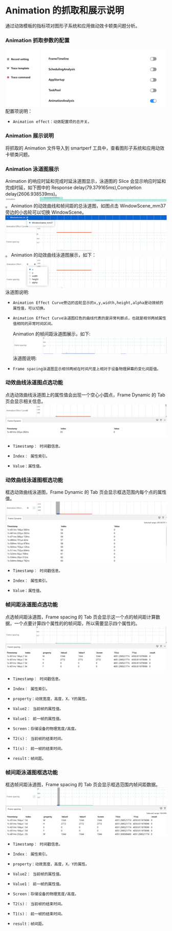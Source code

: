 # Animation 的抓取和展示说明

通过动效模板的指标项对图形子系统和应用做动效卡顿类问题分析。

### Animation 抓取参数的配置

![GitHub Logo](../../figures/animation/animationconfig.jpg)
配置项说明：

-     Animation effect：动效配置项的总开关。

### Animation 展示说明

将抓取的 Animation 文件导入到 smartperf 工具中，查看图形子系统和应用动效卡顿类问题。

### Animation 泳道图展示

Animation 的响应时延和完成时延泳道图显示，泳道图的 Slice 会显示响应时延和完成时延，如下图中的 Response delay(79.379165ms),Completion delay(2606.938539ms)。
![GitHub Logo](../../figures/animation/anrsdelayrow.jpg)。
Animation 的动效曲线和帧间距的总泳道图，如图点击 WindowScene_mm37 旁边的小齿轮可以切换 WindowScene。
![GitHub Logo](../../figures/animation/anrsallrow.jpg)。
Animation 的动效曲线泳道图展示，如下：
![GitHub Logo](../../figures/animation/anieffectcurv.jpg)
泳道图说明:

-     Animation Effect Curve旁边的齿轮显示的x,y,width,height,alpha是动效帧的属性值，可以切换。
-     Animation Effect Curve泳道图红色的曲线代表的是异常判断点，也就是相邻两帧属性值相同的异常时间区间。
  Animation 的帧间距泳道图展示，如下:
  ![GitHub Logo](../../figures/animation/framespacirow.jpg)
  泳道图说明:
-     Frame spacing泳道图显示相邻两帧在时间尺度上相对于设备物理屏幕的变化间距值。

### 动效曲线泳道图点选功能

点选动效曲线泳道图上的属性值会出现一个空心小圆点，Frame Dynamic 的 Tab 页会显示相关信息。
![GitHub Logo](../../figures/animation/anieffectcurvselect.jpg)

-     Timestamp： 时间戳信息。
-     Index： 属性索引。
-     Value：属性值。

### 动效曲线泳道图框选功能

框选动效曲线泳道图，Frame Dynamic 的 Tab 页会显示框选范围内每个点的属性值。
![GitHub Logo](../../figures/animation/anieffectcurvdrag.jpg)

-     Timestamp： 时间戳信息。
-     Index： 属性索引。
-     Value：属性值。

### 帧间距泳道图点选功能

点选帧间距泳道图，Frame spacing 的 Tab 页会显示这一个点的帧间距计算数据，一个点要计算四个属性的的帧间距，所以需要显示四个属性的。
![GitHub Logo](../../figures/animation/anispacingselect.jpg)

-     Timestamp： 时间戳信息。
-     Index： 属性索引。
-     property：动效宽度，高度，X，Y的属性。
-     Value2： 当前帧的属性值。
-     Value1： 前一帧的属性值。
-     Screen：存储设备的物理宽度/高度。
-     T2(s)： 当前帧的结束时间。
-     T1(s)： 前一帧的结束时间。
-     result：帧间距。

### 帧间距泳道图框选功能

框选帧间距泳道图，Frame spacing 的 Tab 页会显示框选范围内帧间距数据。
![GitHub Logo](../../figures/animation/anispacingdrag.jpg)

-     Timestamp： 时间戳信息。
-     Index： 属性索引。
-     property：动效宽度，高度，X，Y的属性。
-     Value2： 当前帧的属性值。
-     Value1： 前一帧的属性值。
-     Screen：存储设备的物理宽度/高度。
-     T2(s)： 当前帧的结束时间。
-     T1(s)： 前一帧的结束时间。
-     result：帧间距。
